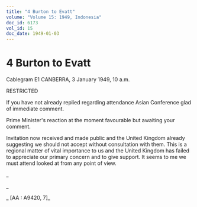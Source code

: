 ```yaml
---
title: "4 Burton to Evatt"
volume: "Volume 15: 1949, Indonesia"
doc_id: 6173
vol_id: 15
doc_date: 1949-01-03
---
```


# 4 Burton to Evatt

Cablegram E1 CANBERRA, 3 January 1949, 10 a.m.

RESTRICTED

If you have not already replied regarding attendance Asian Conference glad of immediate comment.

Prime Minister's reaction at the moment favourable but awaiting your comment.

Invitation now received and made public and the United Kingdom already suggesting we should not accept without consultation with them. This is a regional matter of vital importance to us and the United Kingdom has failed to appreciate our primary concern and to give support. It seems to me we must attend looked at from any point of view.

_

_

_ [AA : A9420, 7]_
